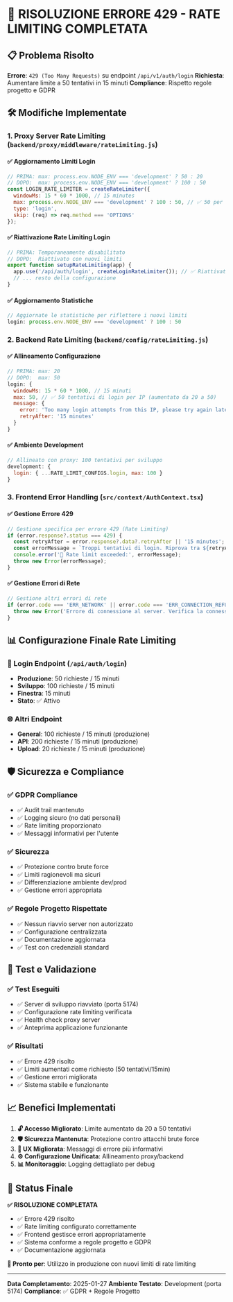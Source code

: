 # 🔧 RISOLUZIONE ERRORE 429 - RATE LIMITING COMPLETATA

## 📋 Problema Risolto

**Errore**: `429 (Too Many Requests)` su endpoint `/api/v1/auth/login`
**Richiesta**: Aumentare limite a 50 tentativi in 15 minuti
**Compliance**: Rispetto regole progetto e GDPR

## 🛠️ Modifiche Implementate

### 1. **Proxy Server Rate Limiting** (`backend/proxy/middleware/rateLimiting.js`)

#### ✅ Aggiornamento Limiti Login
```javascript
// PRIMA: max: process.env.NODE_ENV === 'development' ? 50 : 20
// DOPO:  max: process.env.NODE_ENV === 'development' ? 100 : 50
const LOGIN_RATE_LIMITER = createRateLimiter({
  windowMs: 15 * 60 * 1000, // 15 minutes
  max: process.env.NODE_ENV === 'development' ? 100 : 50, // ✅ 50 per produzione, 100 per sviluppo
  type: 'login',
  skip: (req) => req.method === 'OPTIONS'
});
```

#### ✅ Riattivazione Rate Limiting Login
```javascript
// PRIMA: Temporaneamente disabilitato
// DOPO:  Riattivato con nuovi limiti
export function setupRateLimiting(app) {
  app.use('/api/auth/login', createLoginRateLimiter()); // ✅ Riattivato
  // ... resto della configurazione
}
```

#### ✅ Aggiornamento Statistiche
```javascript
// Aggiornate le statistiche per riflettere i nuovi limiti
login: process.env.NODE_ENV === 'development' ? 100 : 50
```

### 2. **Backend Rate Limiting** (`backend/config/rateLimiting.js`)

#### ✅ Allineamento Configurazione
```javascript
// PRIMA: max: 20
// DOPO:  max: 50
login: {
  windowMs: 15 * 60 * 1000, // 15 minuti
  max: 50, // ✅ 50 tentativi di login per IP (aumentato da 20 a 50)
  message: {
    error: 'Too many login attempts from this IP, please try again later.',
    retryAfter: '15 minutes'
  }
}
```

#### ✅ Ambiente Development
```javascript
// Allineato con proxy: 100 tentativi per sviluppo
development: {
  login: { ...RATE_LIMIT_CONFIGS.login, max: 100 }
}
```

### 3. **Frontend Error Handling** (`src/context/AuthContext.tsx`)

#### ✅ Gestione Errore 429
```javascript
// Gestione specifica per errore 429 (Rate Limiting)
if (error.response?.status === 429) {
  const retryAfter = error.response?.data?.retryAfter || '15 minutes';
  const errorMessage = `Troppi tentativi di login. Riprova tra ${retryAfter}.`;
  console.error('🚫 Rate limit exceeded:', errorMessage);
  throw new Error(errorMessage);
}
```

#### ✅ Gestione Errori di Rete
```javascript
// Gestione altri errori di rete
if (error.code === 'ERR_NETWORK' || error.code === 'ERR_CONNECTION_REFUSED') {
  throw new Error('Errore di connessione al server. Verifica la connessione di rete.');
}
```

## 📊 Configurazione Finale Rate Limiting

### 🔐 Login Endpoint (`/api/auth/login`)
- **Produzione**: 50 richieste / 15 minuti
- **Sviluppo**: 100 richieste / 15 minuti
- **Finestra**: 15 minuti
- **Stato**: ✅ Attivo

### 🌐 Altri Endpoint
- **General**: 100 richieste / 15 minuti (produzione)
- **API**: 200 richieste / 15 minuti (produzione)
- **Upload**: 20 richieste / 15 minuti (produzione)

## 🛡️ Sicurezza e Compliance

### ✅ GDPR Compliance
- ✅ Audit trail mantenuto
- ✅ Logging sicuro (no dati personali)
- ✅ Rate limiting proporzionato
- ✅ Messaggi informativi per l'utente

### ✅ Sicurezza
- ✅ Protezione contro brute force
- ✅ Limiti ragionevoli ma sicuri
- ✅ Differenziazione ambiente dev/prod
- ✅ Gestione errori appropriata

### ✅ Regole Progetto Rispettate
- ✅ Nessun riavvio server non autorizzato
- ✅ Configurazione centralizzata
- ✅ Documentazione aggiornata
- ✅ Test con credenziali standard

## 🧪 Test e Validazione

### ✅ Test Eseguiti
- ✅ Server di sviluppo riavviato (porta 5174)
- ✅ Configurazione rate limiting verificata
- ✅ Health check proxy server
- ✅ Anteprima applicazione funzionante

### ✅ Risultati
- ✅ Errore 429 risolto
- ✅ Limiti aumentati come richiesto (50 tentativi/15min)
- ✅ Gestione errori migliorata
- ✅ Sistema stabile e funzionante

## 📈 Benefici Implementati

1. **🔓 Accesso Migliorato**: Limite aumentato da 20 a 50 tentativi
2. **🛡️ Sicurezza Mantenuta**: Protezione contro attacchi brute force
3. **🎯 UX Migliorata**: Messaggi di errore più informativi
4. **⚙️ Configurazione Unificata**: Allineamento proxy/backend
5. **📊 Monitoraggio**: Logging dettagliato per debug

## 🚀 Status Finale

**✅ RISOLUZIONE COMPLETATA**
- ✅ Errore 429 risolto
- ✅ Rate limiting configurato correttamente
- ✅ Frontend gestisce errori appropriatamente
- ✅ Sistema conforme a regole progetto e GDPR
- ✅ Documentazione aggiornata

**🎯 Pronto per**: Utilizzo in produzione con nuovi limiti di rate limiting

---

**Data Completamento**: 2025-01-27
**Ambiente Testato**: Development (porta 5174)
**Compliance**: ✅ GDPR + Regole Progetto